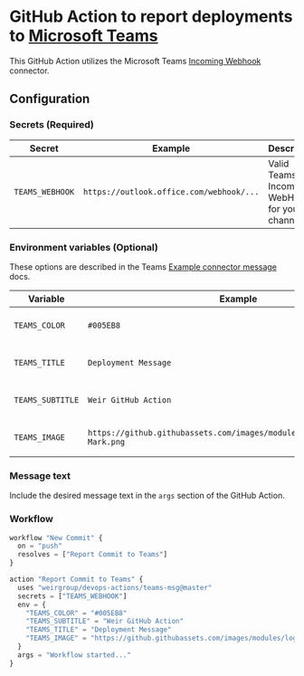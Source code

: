 # GitHub Action to report deployments to [Microsoft Teams](https://teams.microsoft.com/)

This GitHub Action utilizes the Microsoft Teams [Incoming Webhook](https://docs.microsoft.com/en-us/microsoftteams/platform/webhooks-and-connectors/how-to/connectors-using) connector.

## Configuration

### Secrets (Required)

|Secret|Example|Description|
|---|---|---|
|`TEAMS_WEBHOOK`|`https://outlook.office.com/webhook/...`|Valid Teams Incoming WebHook for your channel.|

### Environment variables (Optional)

These options are described in the Teams [Example connector message](https://docs.microsoft.com/en-us/microsoftteams/platform/webhooks-and-connectors/how-to/connectors-using#example-connector-message) docs.

|Variable|Example|Description|
|---|---|---|
|`TEAMS_COLOR`|`#005EB8`|The color of the message.|
|`TEAMS_TITLE`|`Deployment Message`|The title text of the message.|
|`TEAMS_SUBTITLE`|`Weir GitHub Action`|The subtitle text of the message.|
|`TEAMS_IMAGE`|`https://github.githubassets.com/images/modules/logos_page/GitHub-Mark.png`|An image for the message.|

### Message text

Include the desired message text in the `args` section of the GitHub Action.

### Workflow

```javascript
workflow "New Commit" {
  on = "push"
  resolves = ["Report Commit to Teams"]
}

action "Report Commit to Teams" {
  uses "weirgroup/devops-actions/teams-msg@master"
  secrets = ["TEAMS_WEBHOOK"]
  env = {
    "TEAMS_COLOR" = "#005EB8"
    "TEAMS_SUBTITLE" = "Weir GitHub Action"
    "TEAMS_TITLE" = "Deployment Message"
    "TEAMS_IMAGE" = "https://github.githubassets.com/images/modules/logos_page/GitHub-Mark.png"
  }
  args = "Workflow started..."
}
```

